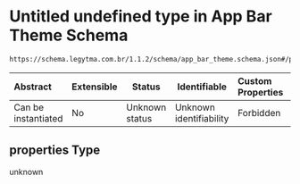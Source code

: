 # Untitled undefined type in App Bar Theme Schema

```txt
https://schema.legytma.com.br/1.1.2/schema/app_bar_theme.schema.json#/properties
```




| Abstract            | Extensible | Status         | Identifiable            | Custom Properties | Additional Properties | Access Restrictions | Defined In                                                                                |
| :------------------ | ---------- | -------------- | ----------------------- | :---------------- | --------------------- | ------------------- | ----------------------------------------------------------------------------------------- |
| Can be instantiated | No         | Unknown status | Unknown identifiability | Forbidden         | Allowed               | none                | [app_bar_theme.schema.json\*](../schema/app_bar_theme.schema.json) |

## properties Type

unknown
